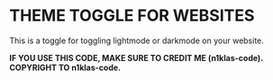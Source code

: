 # THEME TOGGLE FOR WEBSITES
This is a toggle for toggling lightmode or darkmode on your website.

**IF YOU USE THIS CODE, MAKE SURE TO CREDIT ME (n1klas-code).**<br>
**COPYRIGHT TO n1klas-code.**
